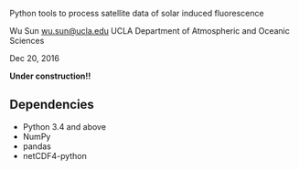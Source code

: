Python tools to process satellite data of solar induced fluorescence

Wu Sun <wu.sun@ucla.edu>
UCLA Department of Atmospheric and Oceanic Sciences

Dec 20, 2016

**Under construction!!**

## Dependencies

- Python 3.4 and above
- NumPy
- pandas
- netCDF4-python
